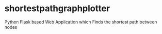 # shortestpathgraphplotter
Python Flask based Web Application which Finds the shortest path between nodes  
